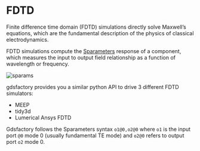 # FDTD

Finite difference time domain (FDTD) simulations directly solve Maxwell’s equations, which are the fundamental description of the physics of classical electrodynamics.

FDTD simulations compute the [Sparameters](https://en.wikipedia.org/wiki/Scattering_parameters) response of a component, which measures the input to output field relationship as a function of wavelength or frequency.

![sparams](https://i.imgur.com/RSOTDIN.png)

gdsfactory provides you a similar python API to drive 3 different FDTD simulators:

  - MEEP
  - tidy3d
  - Lumerical Ansys FDTD

Gdsfactory follows the Sparameters syntax `o1@0,o2@0` where `o1` is the input port `@0` mode 0 (usually fundamental TE mode) and `o2@0` refers to output port `o2` mode 0.

```{tableofcontents}
```
